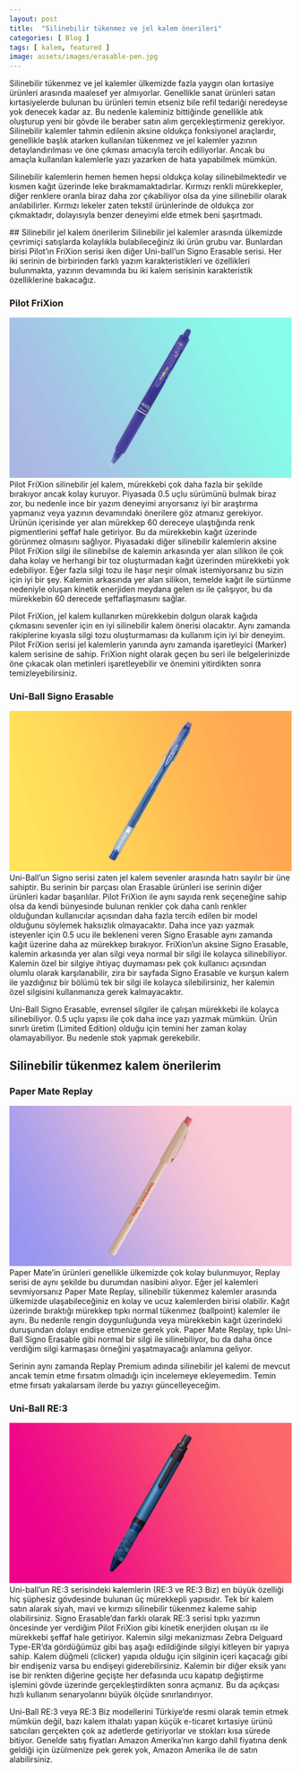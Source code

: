 ```yaml
---
layout: post
title:  "Silinebilir tükenmez ve jel kalem önerileri"
categories: [ Blog ]
tags: [ kalem, featured ]
image: assets/images/erasable-pen.jpg
---
```

Silinebilir tükenmez ve jel kalemler ülkemizde fazla yaygın olan kırtasiye ürünleri arasında maalesef yer almıyorlar. Genellikle sanat ürünleri satan kırtasiyelerde bulunan bu ürünleri temin etseniz bile refil tedariği neredeyse yok denecek kadar az. Bu nedenle kaleminiz bittiğinde genellikle atık oluşturup yeni bir gövde ile beraber satın alım gerçekleştirmeniz gerekiyor. Silinebilir kalemler tahmin edilenin aksine oldukça fonksiyonel araçlardır, genellikle başlık atarken kullanılan tükenmez ve jel kalemler yazının detaylandırılması ve öne çıkması amacıyla tercih ediliyorlar. Ancak bu amaçla kullanılan kalemlerle yazı yazarken de hata yapabilmek mümkün.

Silinebilir kalemlerin hemen hemen hepsi oldukça kolay silinebilmektedir ve kısmen kağıt üzerinde leke bırakmamaktadırlar. Kırmızı renkli mürekkepler, diğer renklere oranla biraz daha zor çıkabiliyor olsa da yine silinebilir olarak anılabilirler. Kırmızı lekeler zaten tekstil ürünlerinde de oldukça zor çıkmaktadır, dolayısıyla benzer deneyimi elde etmek beni şaşırtmadı.

## Silinebilir jel kalem önerilerim
Silinebilir jel kalemler arasında ülkemizde çevrimiçi satışlarda kolaylıkla bulabileceğiniz iki ürün grubu var. Bunlardan birisi Pilot’ın FriXion serisi iken diğer Uni-ball’un Signo Erasable serisi. Her iki serinin de birbirinden farklı yazım karakteristikleri ve özellikleri bulunmakta, yazının devamında bu iki kalem serisinin karakteristik özelliklerine bakacağız.

### Pilot FriXion
![Pilot FriXion](/assets/images/frixion.jpg)
Pilot FriXion silinebilir jel kalem, mürekkebi çok daha fazla bir şekilde bırakıyor ancak kolay kuruyor. Piyasada 0.5 uçlu sürümünü bulmak biraz zor, bu nedenle ince bir yazım deneyimi arıyorsanız iyi bir araştırma yapmanız veya yazının devamındaki önerilere göz atmanız gerekiyor. Ürünün içerisinde yer alan mürekkep 60 dereceye ulaştığında renk pigmentlerini şeffaf hale getiriyor. Bu da mürekkebin kağıt üzerinde görünmez olmasını sağlıyor. Piyasadaki diğer silinebilir kalemlerin aksine Pilot FriXion silgi ile silinebilse de kalemin arkasında yer alan silikon ile çok daha kolay ve herhangi bir toz oluşturmadan kağıt üzerinden mürekkebi yok edebiliyor. Eğer fazla silgi tozu ile haşır neşir olmak istemiyorsanız bu sizin için iyi bir şey. Kalemin arkasında yer alan silikon, temelde kağıt ile sürtünme nedeniyle oluşan kinetik enerjiden meydana gelen ısı ile çalışıyor, bu da mürekkebin 60 derecede şeffaflaşmasını sağlar.

Pilot FriXion, jel kalem kullanırken mürekkebin dolgun olarak kağıda çıkmasını sevenler için en iyi silinebilir kalem önerisi olacaktır. Aynı zamanda rakiplerine kıyasla silgi tozu oluşturmaması da kullanım için iyi bir deneyim. Pilot FriXion serisi jel kalemlerin yanında aynı zamanda işaretleyici (Marker) kalem serisine de sahip. FriXion night olarak geçen bu seri ile belgelerinizde öne çıkacak olan metinleri işaretleyebilir ve önemini yitirdikten sonra temizleyebilirsiniz.

### Uni-Ball Signo Erasable
![Uni-Ball Signo Erasable](/assets/images/signo-erasable.jpg)
Uni-Ball’un Signo serisi zaten jel kalem sevenler arasında hatrı sayılır bir üne sahiptir. Bu serinin bir parçası olan Erasable ürünleri ise serinin diğer ürünleri kadar başarılılar. Pilot FriXion ile aynı sayıda renk seçeneğine sahip olsa da kendi bünyesinde bulunan renkler çok daha canlı renkler olduğundan kullanıcılar açısından daha fazla tercih edilen bir model olduğunu söylemek haksızlık olmayacaktır. Daha ince yazı yazmak isteyenler için 0.5 ucu ile bekleneni veren Signo Erasable aynı zamanda kağıt üzerine daha az mürekkep bırakıyor. FriXion’un aksine Signo Erasable, kalemin arkasında yer alan silgi veya normal bir silgi ile kolayca silinebiliyor. Kalemin özel bir silgiye ihtiyaç duymaması pek çok kullanıcı açısından olumlu olarak karşılanabilir, zira bir sayfada Signo Erasable ve kurşun kalem ile yazdığınız bir bölümü tek bir silgi ile kolayca silebilirsiniz, her kalemin özel silgisini kullanmanıza gerek kalmayacaktır.

Uni-Ball Signo Erasable, evrensel silgiler ile çalışan mürekkebi ile kolayca silinebiliyor. 0.5 uçlu yapısı ile çok daha ince yazı yazmak mümkün. Ürün sınırlı üretim (Limited Edition) olduğu için temini her zaman kolay olamayabiliyor. Bu nedenle stok yapmak gerekebilir.

## Silinebilir tükenmez kalem önerilerim

### Paper Mate Replay
![Paper Mate Replay](/assets/images/replay.jpg)
Paper Mate’in ürünleri genellikle ülkemizde çok kolay bulunmuyor, Replay serisi de aynı şekilde bu durumdan nasibini alıyor. Eğer jel kalemleri sevmiyorsanız Paper Mate Replay, silinebilir tükenmez kalemler arasında ülkemizde ulaşabileceğiniz en kolay ve ucuz kalemlerden birisi olabilir. Kağıt üzerinde bıraktığı mürekkep tıpkı normal tükenmez (ballpoint) kalemler ile aynı. Bu nedenle rengin doygunluğunda veya mürekkebin kağıt üzerindeki duruşundan dolayı endişe etmenize gerek yok. Paper Mate Replay, tıpkı Uni-Ball Signo Erasable gibi normal bir silgi ile silinebiliyor, bu da daha önce verdiğim silgi karmaşası örneğini yaşatmayacağı anlamına geliyor.

Serinin aynı zamanda Replay Premium adında silinebilir jel kalemi de mevcut ancak temin etme fırsatım olmadığı için incelemeye ekleyemedim. Temin etme fırsatı yakalarsam ilerde bu yazıyı güncelleyeceğim.

### Uni-Ball RE:3
![Uni-Ball RE:3](/assets/images/re3.jpg)
Uni-ball’un RE:3 serisindeki kalemlerin (RE:3 ve RE:3 Biz) en büyük özelliği hiç şüphesiz gövdesinde bulunan üç mürekkepli yapısıdır. Tek bir kalem satın alarak siyah, mavi ve kırmızı silinebilir tükenmez kaleme sahip olabilirsiniz. Signo Erasable’dan farklı olarak RE:3 serisi tıpkı yazımın öncesinde yer verdiğim Pilot FriXion gibi kinetik enerjiden oluşan ısı ile mürekkebi şeffaf hale getiriyor. Kalemin silgi mekanizması Zebra Delguard Type-ER’da gördüğümüz gibi baş aşağı edildiğinde silgiyi kitleyen bir yapıya sahip. Kalem düğmeli (clicker) yapıda olduğu için silginin içeri kaçacağı gibi bir endişeniz varsa bu endişeyi giderebilirsiniz. Kalemin bir diğer eksik yanı ise bir renkten diğerine geçişte her defasında ucu kapatıp değiştirme işlemini gövde üzerinde gerçekleştirdikten sonra açmanız. Bu da açıkçası hızlı kullanım senaryolarını büyük ölçüde sınırlandırıyor.

Uni-Ball RE:3 veya RE:3 Biz modellerini Türkiye’de resmi olarak temin etmek mümkün değil, bazı kalem ithalatı yapan küçük e-ticaret kırtasiye ürünü satıcıları gerçekten çok az adetlerde getiriyorlar ve stokları kısa sürede bitiyor. Genelde satış fiyatları Amazon Amerika’nın kargo dahil fiyatına denk geldiği için üzülmenize pek gerek yok, Amazon Amerika ile de satın alabilirsiniz.
